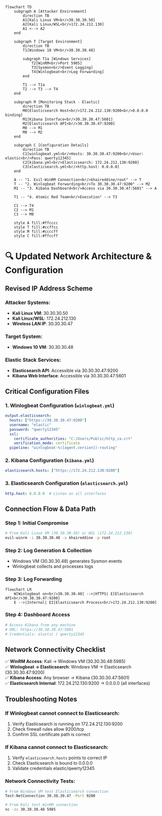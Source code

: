 ```mermaid
flowchart TD
    subgraph A [Attacker Environment]
        direction TB
        A1[Kali Linux VM<br/>30.30.30.50]
        A2[Kali Linux/WSL<br/>172.24.212.130]
        A1 <--> A2
    end

    subgraph T [Target Environment]
        direction TB
        T1[Windows 10 VM<br/>30.30.30.48]
        
        subgraph T1a [Windows Services]
            T2[WinRM<br/>Port 5985]
            T3[Sysmon<br/>Event Logging]
            T4[Winlogbeat<br/>Log Forwarding]
        end
        
        T1 --> T1a
        T2 --> T3 --> T4
    end

    subgraph M [Monitoring Stack - Elastic]
        direction TB
        M0[Elasticsearch Host<br/>172.24.212.130:9200<br/>0.0.0.0 binding]
        M1[Kibana Interface<br/>30.30.30.47:5601]
        M2[Elasticsearch API<br/>30.30.30.47:9200]
        M0 --> M1
        M0 --> M2
    end

    subgraph C [Configuration Details]
        direction TB
        C1[winlogbeat.yml<br/>Hosts: 30.30.30.47:9200<br/>User: elastic<br/>Pass: qwerty12345]
        C2[kibana.yml<br/>Elasticsearch: 172.24.212.130:9200]
        C3[elasticsearch.yml<br/>http.host: 0.0.0.0]
    end

    A -- "1. Evil-WinRM Connection<br/>khaireddine/root" --> T
    T -- "2. Winlogbeat Forwarding<br/>To 30.30.30.47:9200" --> M2
    M1 -- "3. Kibana Dashboard<br/>Access via 30.30.30.47:5601" --> A
    
    T1 -- "4. Atomic Red Team<br/>Execution" --> T3

    C1 --> T4
    C2 --> M1
    C3 --> M0

    style A fill:#ffcccc
    style T fill:#ccffcc
    style M fill:#ccccff
    style C fill:#ffccff
```

# 🔍 Updated Network Architecture & Configuration

## **Revised IP Address Scheme**

### Attacker Systems:
- **Kali Linux VM**: 30.30.30.50
- **Kali Linux/WSL**: 172.24.212.130
- **Wireless LAN IP**: 30.30.30.47

### Target System:
- **Windows 10 VM**: 30.30.30.48

### Elastic Stack Services:
- **Elasticsearch API**: Accessible via 30.30.30.47:9200
- **Kibana Web Interface**: Accessible via 30.30.30.47:5601

## **Critical Configuration Files**

### 1. Winlogbeat Configuration (`winlogbeat.yml`)
```yaml
output.elasticsearch:
  hosts: ["https://30.30.30.47:9200"]
  username: "elastic"
  password: "qwerty12345"
  ssl:
    certificate_authorities: "C:/Users/Public/http_ca.crt"
    verification_mode: certificate
  pipeline: "winlogbeat-%([agent.version])-routing"
```

### 2. Kibana Configuration (`kibana.yml`)
```yaml
elasticsearch.hosts: ["https://172.24.212.130:9200"]
```

### 3. Elasticsearch Configuration (`elasticsearch.yml`)
```yaml
http.host: 0.0.0.0  # Listen on all interfaces
```

## **Connection Flow & Data Path**

### Step 1: Initial Compromise
```bash
# From Kali Linux VM (30.30.30.50) or WSL (172.24.212.130)
evil-winrm -i 30.30.30.48 -u khaireddine -p root
```

### Step 2: Log Generation & Collection
- Windows VM (30.30.30.48) generates Sysmon events
- Winlogbeat collects and processes logs

### Step 3: Log Forwarding
```mermaid
flowchart LR
    W[Winlogbeat on<br/>30.30.30.48] -->|HTTPS| E[Elasticsearch API<br/>30.30.30.47:9200]
    E -->|Internal| EI[Elasticsearch Process<br/>172.24.212.130:9200]
```

### Step 4: Dashboard Access
```bash
# Access Kibana from any machine
# URL: https://30.30.30.47:5601
# Credentials: elastic / qwerty12345
```

## **Network Connectivity Checklist**

✅ **WinRM Access**: Kali → Windows VM (30.30.30.48:5985)  
✅ **Winlogbeat → Elasticsearch**: Windows VM → Elasticsearch (30.30.30.47:9200)  
✅ **Kibana Access**: Any browser → Kibana (30.30.30.47:5601)  
✅ **Elasticsearch Internal**: 172.24.212.130:9200 → 0.0.0.0 (all interfaces)  

## **Troubleshooting Notes**

### If Winlogbeat cannot connect to Elasticsearch:
1. Verify Elasticsearch is running on 172.24.212.130:9200
2. Check firewall rules allow 9200/tcp
3. Confirm SSL certificate path is correct

### If Kibana cannot connect to Elasticsearch:
1. Verify `elasticsearch.hosts` points to correct IP
2. Check Elasticsearch is bound to 0.0.0.0
3. Validate credentials elastic/qwerty12345

### Network Connectivity Tests:
```bash
# From Windows VM test Elasticsearch connection
Test-NetConnection 30.30.30.47 -Port 9200

# From Kali test WinRM connection
nc -zv 30.30.30.48 5985
```
